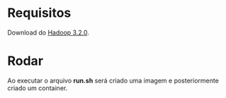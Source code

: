 # Requisitos

Download do [Hadoop 3.2.0](https://hadoop.apache.org/releases.html).

# Rodar

Ao executar o arquivo **run.sh** será criado uma imagem e posteriormente criado um container.